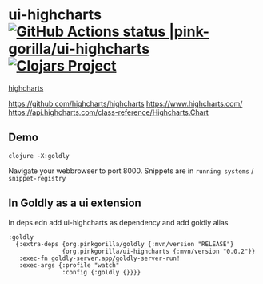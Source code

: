# ui-highcharts [![GitHub Actions status |pink-gorilla/ui-highcharts](https://github.com/pink-gorilla/ui-highcharts/workflows/CI/badge.svg)](https://github.com/pink-gorilla/ui-highcharts/actions?workflow=CI)[![Clojars Project](https://img.shields.io/clojars/v/org.pinkgorilla/ui-highcharts.svg)](https://clojars.org/org.pinkgorilla/ui-highcharts)

[highcharts](https://www.highcharts.com)


https://github.com/highcharts/highcharts
https://www.highcharts.com/
https://api.highcharts.com/class-reference/Highcharts.Chart

## Demo

```
clojure -X:goldly
```

Navigate your webbrowser to port 8000. 
Snippets are in `running systems` / `snippet-registry`

## In Goldly as a ui extension

In deps.edn add ui-highcharts as dependency and add goldly alias

```
:goldly
  {:extra-deps {org.pinkgorilla/goldly {:mvn/version "RELEASE"}
               {org.pinkgorilla/ui-highcharts {:mvn/version "0.0.2"}}
   :exec-fn goldly-server.app/goldly-server-run!
   :exec-args {:profile "watch"
               :config {:goldly {}}}}
```





